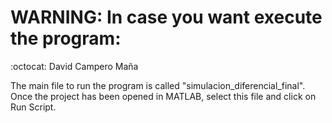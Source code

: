 # WARNING: In case you want execute the program:  
:octocat: David Campero Maña  

The main file to run the program is called "simulacion_diferencial_final". Once the project has been opened in MATLAB, select this file and click on Run Script.  
